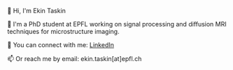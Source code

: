 
<!--
**ekintaskin/ekintaskin** is a ✨ _special_ ✨ repository because its `README.md` (this file) appears on your GitHub profile.

Here are some ideas to get you started:

- 🔭 I’m currently working on ...
- 🌱 I’m currently learning ...
- 👯 I’m looking to collaborate on ...
- 🤔 I’m looking for help with ...
- 💬 Ask me about ...
- 📫 How to reach me: ...
- 😄 Pronouns: ...
- ⚡ Fun fact: ...
-->

👋 Hi, I'm Ekin Taskin

🔬 I'm a PhD student at EPFL working on signal processing and diffusion MRI techniques for microstructure imaging.

🔗 You can connect with me: [LinkedIn](https://www.linkedin.com/in/ekin-taskin-3b94921b5)

📫 Or reach me by email: ekin.taskin[at]epfl.ch
